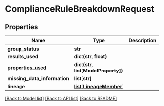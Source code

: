 # ComplianceRuleBreakdownRequest


## Properties
Name | Type | Description | Notes
------------ | ------------- | ------------- | -------------
**group_status** | **str** |  | 
**results_used** | **dict(str, float)** |  | 
**properties_used** | **dict(str, list[ModelProperty])** |  | 
**missing_data_information** | **list[str]** |  | 
**lineage** | [**list[LineageMember]**](LineageMember.md) |  | 

[[Back to Model list]](../README.md#documentation-for-models) [[Back to API list]](../README.md#documentation-for-api-endpoints) [[Back to README]](../README.md)


